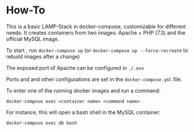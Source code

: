 # How-To
This is a basic LAMP-Stack in docker-compose, customizable for different needs. It creates containers from two images: Apache + PHP (7.3) and the official MySQL image.

To start , run `docker-compose up` (or `docker-compose up --force-recreate` to rebuild images after a change)

The exposed port of Apache can be configured in `./.env`

Ports and and other configurations are set in the `docker-compose.yml` file.

To enter one of the running docker images and run a command:
```
docker-compose exec <container name> <command name>
```

For instance, this will open a bash shell in the MySQL container:
```
docker-compose exec db bash
```